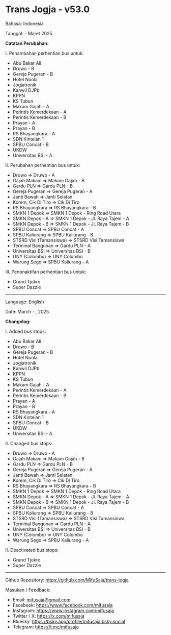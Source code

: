 # Trans Jogja - v53.0

Bahasa: Indonesia

Tanggal: - Maret 2025.

__Catatan Perubahan:__

I. Penambahan perhentian bus untuk:
* Abu Bakar Ali
* Druwo - B
* Gereja Pugeran - B
* Hotel Noola
* Jogjatronik
* Kanwil DJPb
* KPPN
* KS Tubun
* Makam Gajah - A
* Perintis Kemerdekaan - A
* Perintis Kemerdekaan - B
* Prayan - A
* Prayan - B
* RS Bhayangkara - A
* SDN Kintelan 1
* SPBU Concat - B
* UKDW
* Universitas BSI - A

II. Perubahan perhentian bus untuk:
* Druwo => Druwo - A
* Gajah Makam => Makam Gajah - B
* Gardu PLN => Gardu PLN - B
* Gereja Pugeran => Gereja Pugeran - A
* Janti Bawah => Janti Selatan
* Korem, Cik Di Tiro => Cik Di Tiro
* RS Bhayangkara => RS Bhayangkara - B
* SMKN 1 Depok => SMKN 1 Depok - Ring Road Utara
* SMKN Depok - A => SMKN 1 Depok - Jl. Raya Tajem - A
* SMKN Depok - B => SMKN 1 Depok - Jl. Raya Tajem - B
* SPBU Concat => SPBU Concat - A
* SPBU Kaliurang => SPBU Kaliurang - B
* STSRD Visi (Tamansiswa) => STSRD Visi Tamansiswa
* Terminal Bangunan => Gardu PLN - A
* Universitas BSI => Universitas BSI - B
* UNY (Colombo) => UNY Colombo
* Warung Sego => SPBU Kaliurang - A

III. Penonaktifan perhentian bus untuk:
* Grand Tjokro
* Super Dazzle

--------------------------------------------------------------

Language: English

Date: March - , 2025.

__Changelog:__

I. Added bus stops:
* Abu Bakar Ali
* Druwo - B
* Gereja Pugeran - B
* Hotel Noola
* Jogjatronik
* Kanwil DJPb
* KPPN
* KS Tubun
* Makam Gajah - A
* Perintis Kemerdekaan - A
* Perintis Kemerdekaan - B
* Prayan - A
* Prayan - B
* RS Bhayangkara - A
* SDN Kintelan 1
* SPBU Concat - B
* UKDW
* Universitas BSI - A

II. Changed bus stops:
* Druwo => Druwo - A
* Gajah Makam => Makam Gajah - B
* Gardu PLN => Gardu PLN - B
* Gereja Pugeran => Gereja Pugeran - A
* Janti Bawah => Janti Selatan
* Korem, Cik Di Tiro => Cik Di Tiro
* RS Bhayangkara => RS Bhayangkara - B
* SMKN 1 Depok => SMKN 1 Depok - Ring Road Utara
* SMKN Depok - A => SMKN 1 Depok - Jl. Raya Tajem - A
* SMKN Depok - B => SMKN 1 Depok - Jl. Raya Tajem - B
* SPBU Concat => SPBU Concat - A
* SPBU Kaliurang => SPBU Kaliurang - B
* STSRD Visi (Tamansiswa) => STSRD Visi Tamansiswa
* Terminal Bangunan => Gardu PLN - A
* Universitas BSI => Universitas BSI - B
* UNY (Colombo) => UNY Colombo
* Warung Sego => SPBU Kaliurang - A

II. Deactivated bus stops:
* Grand Tjokro
* Super Dazzle

--------------------------------------------------------------

Github Repository: https://github.com/MifuSaja/trans-jogja

Masukan / Feedback: 
- Email: mifusaja@gmail.com
- Facebook: https://www.facebook.com/mifusaja
- Instagram: https://www.instagram.com/mifusaja
- Twitter / X: https://x.com/mifusaja
- Bluesky: https://bsky.app/profile/mifusaja.bsky.social
- Telegram: https://t.me/mifusaja